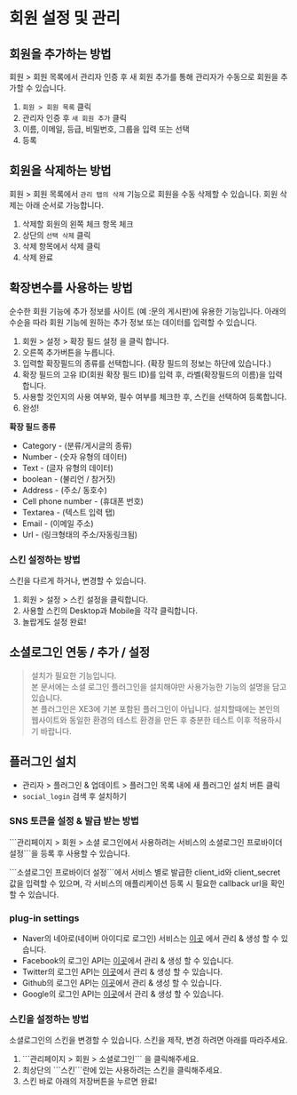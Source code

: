 # 회원 설정 및 관리

## 회원을 추가하는 방법

회원 &gt; 회원 목록에서 관리자 인증 후 새 회원 추가를 통해 관리자가 수동으로 회원을 추가할 수 있습니다.

1. `회원 > 회원 목록` 클릭
2. 관리자 인증 후 `새 회원 추가` 클릭
3. 이름, 이메일, 등급, 비밀번호, 그룹을 입력 또는 선택
4. 등록

## 회원을 삭제하는 방법 <a id="undefined-1"></a>

회원 &gt; 회원 목록에서 `관리 탭의 삭제` 기능으로 회원을 수동 삭제할 수 있습니다. 회원 삭제는 아래 순서로 가능합니다.

1. 삭제할 회원의 왼쪽 체크 항목 체크
2. 상단의 `선택 삭제` 클릭
3. 삭제 항목에서 삭제 클릭
4. 삭제 완료

## 확장변수를 사용하는 방법 <a id="undefined-4"></a>

순수한 회원 기능에 추가 정보를 사이트 \(예 :문의 게시판\)에 유용한 기능입니다. 아래의 수순을 따라 회원 기능에 원하는 추가 정보 또는 데이터를 입력할 수 있습니다.

1. 회원 &gt; 설정 &gt; 확장 필드 설정 을 클릭 합니다.
2. 오른쪽 추가버튼을 누릅니다.
3. 입력할 확장필드의 종류를 선택합니다. \(확장 필드의 정보는 하단에 있습니다.\)
4. 확장 필드의 고유 ID\(회원 확장 필드 ID\)를 입력 후, 라벨\(확장필드의 이름\)을 입력 합니다.
5. 사용할 것인지의 사용 여부와, 필수 여부를 체크한 후, 스킨을 선택하여 등록합니다.
6. 완성!

**확장 필드 종류**

* Category - \(분류/게시글의 종류\)
* Number - \(숫자 유형의 데이터\)
* Text - \(글자 유형의 데이터\)
* boolean - \(불리언 / 참거짓\)
* Address - \(주소/ 동호수\)
* Cell phone number - \(휴대폰 번호\)
* Textarea - \(텍스트 입력 탭\)
* Email - \(이메일 주소\)
* Url - \(링크형태의 주소/자동링크됨\)

### 스킨 설정하는 방법

스킨을 다르게 하거나, 변경할 수 있습니다.

1. 회원 &gt; 설정 &gt; 스킨 설정을 클릭합니다.
2. 사용할 스킨의 Desktop과 Mobile을 각각 클릭합니다.
3. 놀랍게도 설정 완료!

## 소셜로그인 연동 / 추가 / 설정

>설치가 필요한 기능입니다.  
본 문서에는 소셜 로그인 플러그인을 설치해야만 사용가능한 기능의 설명을 담고 있습니다.  
본 플러그인은 XE3에 기본 포함된 플러그인이 아닙니다. 설치할때에는 본인의 웹사이트와 동일한 환경의 테스트 환경을 만든 후 충분한 테스트 이후 적용하시기 바랍니다.
>

## 플러그인 설치

* 관리자 &gt; 플러그인 & 업데이트 &gt; 플러그인 목록 내에 새 플러그인 설치 버튼 클릭
* `social_login` 검색 후 설치하기

### SNS 토큰을 설정 & 발급 받는 방법

```관리페이지 > 회원 > 소셜 로그인에서 사용하려는 서비스의 소셜로그인 프로바이더 설정``\`을 등록 후 사용할 수 있습니다.

```소셜로그인 프로바이더 설정``\`에서 서비스 별로 발급한 client\_id와 client\_secret 값을 입력할 수 있으며, 각 서비스의 애플리케이션 등록 시 필요한 callback url을 확인할 수 있습니다.

### plug-in settings

* Naver의 네아로\(네이버 아이디로 로그인\) 서비스는 [이곳](https://developers.naver.com/apps/#/list) 에서 관리 & 생성 할 수 있습니다.
* Facebook의 로그인 API는 [이곳](https://developers.facebook.com/apps/)에서 관리 & 생성 할 수 있습니다.
* Twitter의 로그인 API는 [이곳](https://developer.twitter.com/en/apps)에서 관리 & 생성 할 수 있습니다.
* Github의 로그인 API는 [이곳](https://github.com/settings/developers)에서 관리 & 생성 할 수 있습니다.
* Google의 로그인 API는 [이곳](https://console.developers.google.com/)에서 관리 & 생성 할 수 있습니다.

### 스킨을 설정하는 방법

소셜로그인의 스킨을 변경할 수 있습니다. 스킨을 제작, 변경 하려면 아래를 따라주세요.

1. ```관리페이지 > 회원 > 소셜로그인``\` 을 클릭해주세요.
2. 최상단의 ```스킨``\`란에 있는 사용하려는 스킨을 클릭해주세요.
3. 스킨 바로 아래의 저장버튼을 누르면 완료!


